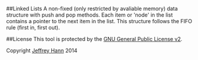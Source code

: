##Linked Lists
A non-fixed (only restricted by avaliable memory) data structure with push and pop methods. Each item or 'node'      in the list contains a pointer to the next item in the list. This structure follows the FIFO rule (first in, first out).

##License
This tool is protected by the [GNU General Public License v2](http://www.gnu.org/licenses/gpl-2.0.html).

Copyright [Jeffrey Hann](http://jeffreyhann.ca/) 2014

